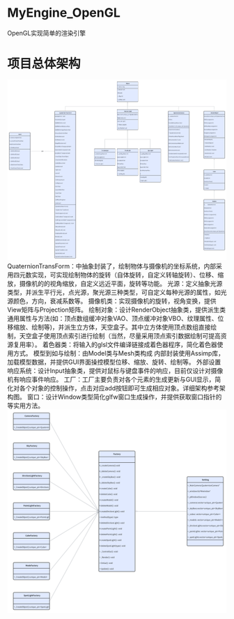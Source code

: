 # MyEngine_OpenGL
OpenGL实现简单的渲染引擎

# 项目总体架构
![图片描述](./markdownResource/struct1.png "整体关系1")
QuaternionTransForm：中抽象封装了，绘制物体与摄像机的坐标系统，内部采用四元数实现，可实现绘制物体的旋转（自体旋转，自定义转轴旋转）、位移、缩放，摄像机的的视角缩放，自定义远近平面，旋转等功能。
光源：定义抽象光源类型，并派生平行光，点光源，聚光源三种类型，可自定义每种光源的属性，如光源颜色，方向，衰减系数等。
摄像机类：实现摄像机的旋转，视角变换，提供View矩阵与Projection矩阵。
绘制对象：设计RenderObject抽象类，提供派生类通用属性与方法(如：顶点数组缓冲对象VAO、顶点缓冲对象VBO、纹理属性、位移缩放、绘制等)，并派生立方体，天空盒子。其中立方体使用顶点数组直接绘制，天空盒子使用顶点索引进行绘制（当然，尽量采用顶点索引数据绘制可提高资源复用率）。
着色器类：将输入的glsl文件编译链接成着色器程序，简化着色器使用方式。
模型到如与绘制：由Model类与Mesh类构成 内部封装使用Assimp库，加载模型数据，并提供GUI界面操控模型位移、缩放、旋转、绘制等。
外部设置响应系统：设计Input抽象类，提供对鼠标与键盘事件的响应，目前仅设计对摄像机有响应事件响应。
工厂：工厂主要负责对各个元素的生成更新与GUI显示，简化对各个对象的控制操作，点击对应add按钮即可生成相应对象。详细架构参考架构图。
窗口：设计Window类型简化glfw窗口生成操作，并提供获取窗口指针的等实用方法。  
![图片描述](./markdownResource/struct2.png "整体关系2")
 